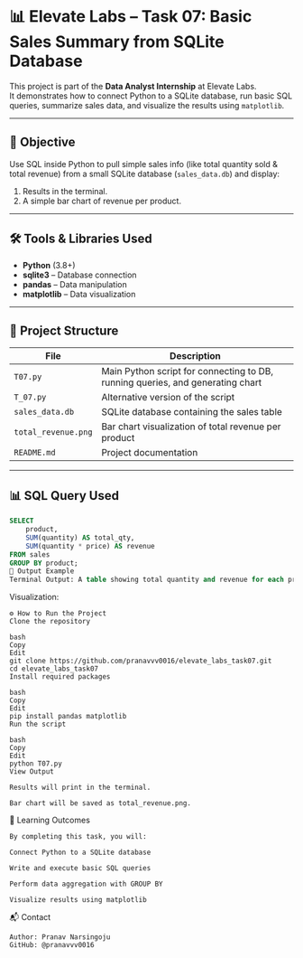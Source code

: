 # 📊 Elevate Labs – Task 07: Basic Sales Summary from SQLite Database

This project is part of the **Data Analyst Internship** at Elevate Labs.  
It demonstrates how to connect Python to a SQLite database, run basic SQL queries, summarize sales data, and visualize the results using `matplotlib`.

---

## 🚀 Objective
Use SQL inside Python to pull simple sales info (like total quantity sold & total revenue) from a small SQLite database (`sales_data.db`) and display:
1. Results in the terminal.
2. A simple bar chart of revenue per product.

---

## 🛠 Tools & Libraries Used
- **Python** (3.8+)
- **sqlite3** – Database connection
- **pandas** – Data manipulation
- **matplotlib** – Data visualization

---

## 📂 Project Structure
| File | Description |
|------|-------------|
| `T07.py` | Main Python script for connecting to DB, running queries, and generating chart |
| `T_07.py` | Alternative version of the script |
| `sales_data.db` | SQLite database containing the sales table |
| `total_revenue.png` | Bar chart visualization of total revenue per product |
| `README.md` | Project documentation |

---

## 📊 SQL Query Used
```sql
SELECT 
    product, 
    SUM(quantity) AS total_qty, 
    SUM(quantity * price) AS revenue
FROM sales
GROUP BY product;
📸 Output Example
Terminal Output: A table showing total quantity and revenue for each product.
```
Visualization:
```
⚙️ How to Run the Project
Clone the repository

bash
Copy
Edit
git clone https://github.com/pranavvv0016/elevate_labs_task07.git
cd elevate_labs_task07
Install required packages

bash
Copy
Edit
pip install pandas matplotlib
Run the script

bash
Copy
Edit
python T07.py
View Output

Results will print in the terminal.

Bar chart will be saved as total_revenue.png.
```
🎯 Learning Outcomes
```
By completing this task, you will:

Connect Python to a SQLite database

Write and execute basic SQL queries

Perform data aggregation with GROUP BY

Visualize results using matplotlib
```
📬 Contact
```
Author: Pranav Narsingoju
GitHub: @pranavvv0016
```
